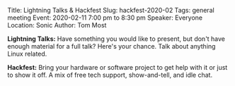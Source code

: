 Title: Lightning Talks & Hackfest
Slug: hackfest-2020-02
Tags: general meeting
Event: 2020-02-11 7:00 pm to 8:30 pm
Speaker: Everyone
Location: Sonic
Author: Tom Most

**Lightning Talks:** Have something you would like to present, but don't have enough material for a full talk?  Here's your chance.  Talk about anything Linux related.

**Hackfest:** Bring your hardware or software project to get help with it or just to show it off. A mix of free tech support, show-and-tell, and idle chat.

